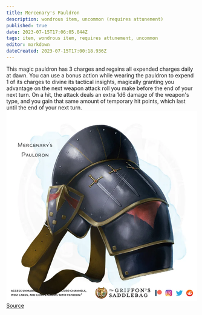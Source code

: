 ```yaml
---
title: Mercenary's Pauldron
description: wondrous item, uncommon (requires attunement)
published: true
date: 2023-07-15T17:06:05.044Z
tags: item, wondrous item, requires attunement, uncommon
editor: markdown
dateCreated: 2023-07-15T17:00:18.936Z
---
```


This magic pauldron has 3 charges and regains all expended charges daily at dawn. You can use a bonus action while wearing the pauldron to expend 1 of its charges to divine its tactical insights, magically granting you advantage on the next weapon attack roll you make before the end of your next turn. On a hit, the attack deals an extra 1d6 damage of the weapon's type, and you gain that same amount of temporary hit points, which last until the end of your next turn.
![mercenarys_pauldron.webp](/items/mercenarys_pauldron.webp)
[Source](https://old.reddit.com/r/TheGriffonsSaddlebag/comments/xuma9x/the_griffons_saddlebag_mercenarys_pauldron/)